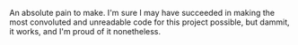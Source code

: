 An absolute pain to make. I'm sure I may have succeeded in making the most convoluted and unreadable code for this project possible, but dammit, it works, and I'm proud of it nonetheless.
